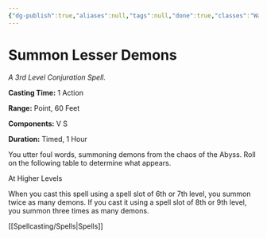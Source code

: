 ```yaml
---
{"dg-publish":true,"aliases":null,"tags":null,"done":true,"classes":"Warlock, Wizard,","spellLevel":3,"school":"Conjuration","source":"XGE","permalink":"/spells/summon-lesser-demons/","dgHomeLink":false,"dgPassFrontmatter":true}
---
```


# Summon Lesser Demons
*A 3rd Level Conjuration Spell.*

**Casting Time:** 1 Action

**Range:** Point, 60 Feet

**Components:** V S 

**Duration:** Timed, 1 Hour

You utter foul words, summoning demons from the chaos of the Abyss. Roll on the following table to determine what appears.

At Higher Levels

When you cast this spell using a spell slot of 6th or 7th level, you summon twice as many demons. If you cast it using a spell slot of 8th or 9th level, you summon three times as many demons.

[[Spellcasting/Spells|Spells]]